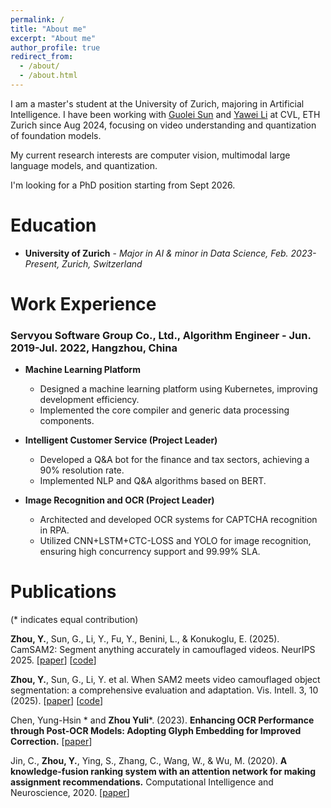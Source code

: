 ```yaml
---
permalink: /
title: "About me"
excerpt: "About me"
author_profile: true
redirect_from: 
  - /about/
  - /about.html
---
```


I am a master's student at the University of Zurich, majoring in Artificial Intelligence. I have been working with [Guolei Sun](https://guoleisun.github.io/) and [Yawei Li](https://yaweili.bitbucket.io/) at CVL, ETH Zurich since Aug 2024, focusing on video understanding and quantization of foundation models.

My current research interests are computer vision, multimodal large language models, and quantization.

I'm looking for a PhD position starting from Sept 2026.

# Education

- **University of Zurich** - _Major in AI & minor in Data Science, Feb. 2023-Present, Zurich, Switzerland_

# Work Experience

### Servyou Software Group Co., Ltd., Algorithm Engineer - Jun. 2019-Jul. 2022, Hangzhou, China

- **Machine Learning Platform**
  - Designed a machine learning platform using Kubernetes, improving development efficiency.
  - Implemented the core compiler and generic data processing components.

- **Intelligent Customer Service (Project Leader)**
  - Developed a Q&A bot for the finance and tax sectors, achieving a 90% resolution rate.
  - Implemented NLP and Q&A algorithms based on BERT.

- **Image Recognition and OCR (Project Leader)**
  - Architected and developed OCR systems for CAPTCHA recognition in RPA.
  - Utilized CNN+LSTM+CTC-LOSS and YOLO for image recognition, ensuring high concurrency support and 99.99% SLA.


# Publications

(\*  indicates equal contribution)

**Zhou, Y.**, Sun, G., Li, Y., Fu, Y., Benini, L., & Konukoglu, E. (2025). CamSAM2: Segment anything accurately in camouflaged videos. NeurIPS 2025. [[paper](https://arxiv.org/pdf/2503.19730)] [[code](https://github.com/zhoustan/CamSAM2)]

**Zhou, Y.**, Sun, G., Li, Y. et al. When SAM2 meets video camouflaged object segmentation: a comprehensive evaluation and adaptation. Vis. Intell. 3, 10 (2025). [[paper](https://link.springer.com/article/10.1007/s44267-025-00082-1)] [[code](https://github.com/zhoustan/SAM2-VCOS)]

Chen, Yung-Hsin * and **Zhou Yuli***. (2023). **Enhancing OCR Performance through Post-OCR Models: Adopting Glyph Embedding for Improved Correction.** [[paper](https://arxiv.org/pdf/2308.15262)]

Jin, C., **Zhou, Y.**, Ying, S., Zhang, C., Wang, W., & Wu, M. (2020). **A knowledge-fusion ranking system with an attention network for making assignment recommendations.** Computational Intelligence and Neuroscience, 2020. [[paper](https://onlinelibrary.wiley.com/doi/pdf/10.1155/2020/6748430)]
